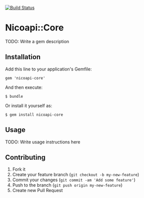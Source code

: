 [![Build Status](https://secure.travis-ci.org/a2ikm/nabeatsu.png)](http://travis-ci.org/a2ikm/nabeatsu)

# Nicoapi::Core

TODO: Write a gem description

## Installation

Add this line to your application's Gemfile:

    gem 'nicoapi-core'

And then execute:

    $ bundle

Or install it yourself as:

    $ gem install nicoapi-core

## Usage

TODO: Write usage instructions here

## Contributing

1. Fork it
2. Create your feature branch (`git checkout -b my-new-feature`)
3. Commit your changes (`git commit -am 'Add some feature'`)
4. Push to the branch (`git push origin my-new-feature`)
5. Create new Pull Request
